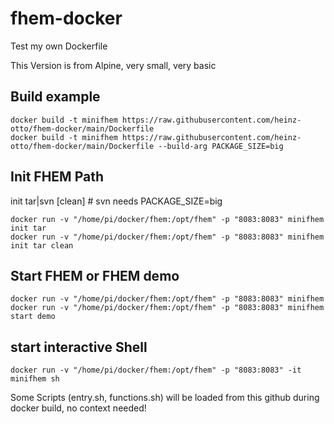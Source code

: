 # fhem-docker
Test my own Dockerfile

This Version is from Alpine, very small, very basic
## Build example
```
docker build -t minifhem https://raw.githubusercontent.com/heinz-otto/fhem-docker/main/Dockerfile
docker build -t minifhem https://raw.githubusercontent.com/heinz-otto/fhem-docker/main/Dockerfile --build-arg PACKAGE_SIZE=big
```
## Init FHEM Path
init tar|svn [clean]     # svn needs PACKAGE_SIZE=big
```
docker run -v "/home/pi/docker/fhem:/opt/fhem" -p "8083:8083" minifhem init tar
docker run -v "/home/pi/docker/fhem:/opt/fhem" -p "8083:8083" minifhem init tar clean
```
## Start FHEM or FHEM demo
```
docker run -v "/home/pi/docker/fhem:/opt/fhem" -p "8083:8083" minifhem
docker run -v "/home/pi/docker/fhem:/opt/fhem" -p "8083:8083" minifhem start demo
```
## start interactive Shell
```
docker run -v "/home/pi/docker/fhem:/opt/fhem" -p "8083:8083" -it minifhem sh
```
Some Scripts (entry.sh, functions.sh) will be loaded from this github during docker build, no context needed!
